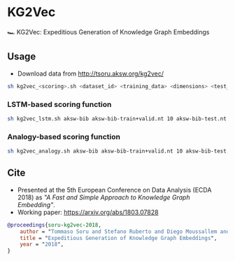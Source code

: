 # KG2Vec
🏎 KG2Vec: Expeditious Generation of Knowledge Graph Embeddings

## Usage

* Download data from http://tsoru.aksw.org/kg2vec/

```bash
sh kg2vec_<scoring>.sh <dataset_id> <training_data> <dimensions> <test_data> <verbalization_type> <neg_sampling> <training_epochs>
```

### LSTM-based scoring function
```bash
sh kg2vec_lstm.sh aksw-bib aksw-bib-train+valid.nt 10 aksw-bib-test.nt output random 100
```

### Analogy-based scoring function
```bash
sh kg2vec_analogy.sh aksw-bib aksw-bib-train+valid.nt 10 aksw-bib-test.nt output
```

## Cite

* Presented at the 5th European Conference on Data Analysis (ECDA 2018) as _"A Fast and Simple Approach to Knowledge Graph Embedding"_.
* Working paper: https://arxiv.org/abs/1803.07828

```bib
@proceedings{soru-kg2vec-2018,
    author = "Tommaso Soru and Stefano Ruberto and Diego Moussallem and Edgard Marx and Diego Esteves and Axel-Cyrille {Ngonga Ngomo}",
    title = "Expeditious Generation of Knowledge Graph Embeddings",
    year = "2018",
}
```
